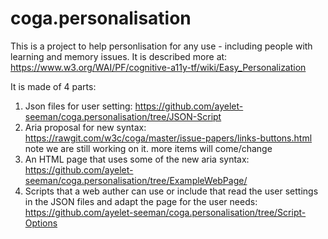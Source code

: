 # coga.personalisation
<p>This is a project to help personlisation for any use - including people with learning and memory issues. It is described more at: <a href="https://www.w3.org/WAI/PF/cognitive-a11y-tf/wiki/Easy_Personalization">https://www.w3.org/WAI/PF/cognitive-a11y-tf/wiki/Easy_Personalization</a></p>
<p>It is made of 4 parts:</p>
<ol>
<li>Json files for user setting: <a href="https://github.com/ayelet-seeman/coga.personalisation/tree/JSON-Script">https://github.com/ayelet-seeman/coga.personalisation/tree/JSON-Script</a></li>
<li>Aria proposal for new syntax: <a href="https://rawgit.com/w3c/coga/master/issue-papers/links-buttons.html">https://rawgit.com/w3c/coga/master/issue-papers/links-buttons.html</a> <br />
note we are still working on it. more items will come/change</li>
<li>An HTML page that uses some of the new aria syntax: <a href="https://github.com/ayelet-seeman/coga.personalisation/tree/ExampleWebPage/">https://github.com/ayelet-seeman/coga.personalisation/tree/ExampleWebPage/</a></li>
<li>Scripts that a web auther can use or include that read the user settings in the JSON files and adapt the page for  the user needs: <a href="https://github.com/ayelet-seeman/coga.personalisation/tree/Script-Options">https://github.com/ayelet-seeman/coga.personalisation/tree/Script-Options</a></li></ol>
